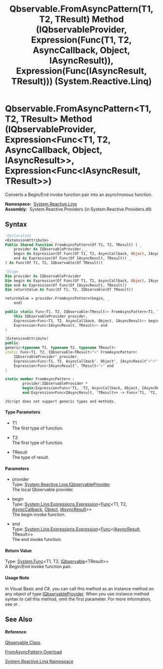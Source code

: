 ﻿---
title: Qbservable.FromAsyncPattern(T1, T2, TResult) Method (IQbservableProvider, Expression(Func(T1, T2, AsyncCallback, Object, IAsyncResult)), Expression(Func(IAsyncResult, TResult))) (System.Reactive.Linq)
TOCTitle: FromAsyncPattern(T1, T2, TResult) Method (IQbservableProvider, Expression(Func(T1, T2, AsyncCallback, Object, IAsyncResult)), Expression(Func(IAsyncResult, TResult)))
ms:assetid: M:System.Reactive.Linq.Qbservable.FromAsyncPattern``3(System.Reactive.Linq.IQbservableProvider,System.Linq.Expressions.Expression{System.Func{``0,``1,System.AsyncCallback,System.Object,System.IAsyncResult}},System.Linq.Expressions.Expression{System.Func{System.IAsyncResult,``2}})
ms:mtpsurl: https://msdn.microsoft.com/en-us/library/Hh229848(v=VS.103)
ms:contentKeyID: 36069519
ms.date: 06/28/2011
mtps_version: v=VS.103
dev_langs:
- vb
- csharp
- c++
- fsharp
- jscript
---

# Qbservable.FromAsyncPattern\<T1, T2, TResult\> Method (IQbservableProvider, Expression\<Func\<T1, T2, AsyncCallback, Object, IAsyncResult\>\>, Expression\<Func\<IAsyncResult, TResult\>\>)

Converts a Begin/End invoke function pair into an asynchronous function.

**Namespace:**  [System.Reactive.Linq](hh211929\(v=vs.103\).md)  
**Assembly:**  System.Reactive.Providers (in System.Reactive.Providers.dll)

## Syntax

``` vb
'Declaration
<ExtensionAttribute> _
Public Shared Function FromAsyncPattern(Of T1, T2, TResult) ( _
    provider As IQbservableProvider, _
    begin As Expression(Of Func(Of T1, T2, AsyncCallback, Object, IAsyncResult)), _
    end As Expression(Of Func(Of IAsyncResult, TResult)) _
) As Func(Of T1, T2, IQbservable(Of TResult))
```

``` vb
'Usage
Dim provider As IQbservableProvider
Dim begin As Expression(Of Func(Of T1, T2, AsyncCallback, Object, IAsyncResult))
Dim end As Expression(Of Func(Of IAsyncResult, TResult))
Dim returnValue As Func(Of T1, T2, IQbservable(Of TResult))

returnValue = provider.FromAsyncPattern(begin, _
    end)
```

``` csharp
public static Func<T1, T2, IQbservable<TResult>> FromAsyncPattern<T1, T2, TResult>(
    this IQbservableProvider provider,
    Expression<Func<T1, T2, AsyncCallback, Object, IAsyncResult>> begin,
    Expression<Func<IAsyncResult, TResult>> end
)
```

``` c++
[ExtensionAttribute]
public:
generic<typename T1, typename T2, typename TResult>
static Func<T1, T2, IQbservable<TResult>^>^ FromAsyncPattern(
    IQbservableProvider^ provider, 
    Expression<Func<T1, T2, AsyncCallback^, Object^, IAsyncResult^>^>^ begin, 
    Expression<Func<IAsyncResult^, TResult>^>^ end
)
```

``` fsharp
static member FromAsyncPattern : 
        provider:IQbservableProvider * 
        begin:Expression<Func<'T1, 'T2, AsyncCallback, Object, IAsyncResult>> * 
        end:Expression<Func<IAsyncResult, 'TResult>> -> Func<'T1, 'T2, IQbservable<'TResult>> 
```

``` jscript
JScript does not support generic types and methods.
```

#### Type Parameters

  - T1  
    The first type of function.

<!-- end list -->

  - T2  
    The first type of function.

<!-- end list -->

  - TResult  
    The type of result.

#### Parameters

  - provider  
    Type: [System.Reactive.Linq.IQbservableProvider](hh212104\(v=vs.103\).md)  
    The local Qbservable provider.  

<!-- end list -->

  - begin  
    Type: [System.Linq.Expressions.Expression](https://msdn.microsoft.com/en-us/library/Bb335710)\<[Func](https://msdn.microsoft.com/en-us/library/Bb534303)\<T1, T2, [AsyncCallback](https://msdn.microsoft.com/en-us/library/ckbe7yh5), [Object](https://msdn.microsoft.com/en-us/library/e5kfa45b), [IAsyncResult](https://msdn.microsoft.com/en-us/library/ft8a6455)\>\>  
    The begin invoke function.  

<!-- end list -->

  - end  
    Type: [System.Linq.Expressions.Expression](https://msdn.microsoft.com/en-us/library/Bb335710)\<[Func](https://msdn.microsoft.com/en-us/library/Bb549151)\<[IAsyncResult](https://msdn.microsoft.com/en-us/library/ft8a6455), TResult\>\>  
    The end invoke function.  

#### Return Value

Type: [System.Func](https://msdn.microsoft.com/en-us/library/Bb534647)\<T1, T2, [IQbservable](hh229328\(v=vs.103\).md)\<TResult\>\>  
A Begin/End invoke function pair.  

#### Usage Note

In Visual Basic and C\#, you can call this method as an instance method on any object of type [IQbservableProvider](hh212104\(v=vs.103\).md). When you use instance method syntax to call this method, omit the first parameter. For more information, see [](https://msdn.microsoft.com/en-us/library/Bb384936) or [](https://msdn.microsoft.com/en-us/library/Bb383977).

## See Also

#### Reference

[Qbservable Class](hh211693\(v=vs.103\).md)

[FromAsyncPattern Overload](hh229485\(v=vs.103\).md)

[System.Reactive.Linq Namespace](hh211929\(v=vs.103\).md)


